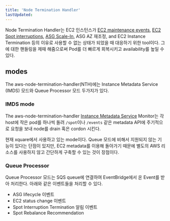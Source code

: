 ```yaml
---
title: 'Node Termination Handler'
lastUpdated: 
---
```


Node Termination Handler는 EC2 인스턴스가 [EC2 maintenance events](https://docs.aws.amazon.com/AWSEC2/latest/UserGuide/monitoring-instances-status-check_sched.html), [EC2 Spot interruptions](https://docs.aws.amazon.com/AWSEC2/latest/UserGuide/spot-interruptions.html), [ASG Scale-In](https://docs.aws.amazon.com/autoscaling/ec2/userguide/AutoScalingGroupLifecycle.html#as-lifecycle-scale-in), ASG AZ 재조정, and EC2 Instance Termination 등의 이유로 사용할 수 없는 상태가 되었을 때 대응하기 위한 tool이다. 그에 대한 핸들링을 제때 해줌으로써 Pod를 더 빠르게 회복시키고 availability를 높일 수 있다.

## modes

The aws-node-termination-handler(NTH)에는 Instance Metadata Service (IMDS) 모드와 Queue Processor 모드 두가지가 있다.

### IMDS mode

The aws-node-termination-handler [Instance Metadata Service](https://docs.aws.amazon.com/AWSEC2/latest/UserGuide/ec2-instance-metadata.html) Monitor는 각 host에 작은 pod를 하나씩 돌려 `/spot`이나 `/events` 같은 metadata API에 주기적으로 요청을 보내 node를 drain 혹은 cordon 시킨다.

현재 xquare에서 사용하고 있는 mode이다. Queue 모드에 비해서 지원되지 않는 기능이 있다는 단점이 있지만, EC2 metadata를 이용해 돌아가기 때문에 별도의 AWS 리소스를 사용하지 않고 간단하게 구축할 수 있는 것이 장점이다.

### Queue Processor

Queue Processor 모드는 SQS queue에 연결하여 EventBridge에서 온 Event를 받아 처리한다. 아래와 같은 이벤트들을 처리할 수 있다.

- ASG lifecycle 이벤트
- EC2 status change 이벤트
- Spot Interruption Termination 알림 이벤트
- Spot Rebalance Recommendation